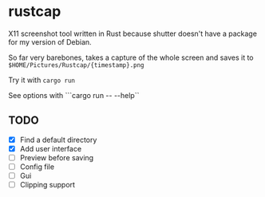 # rustcap

X11 screenshot tool written in Rust because shutter doesn't have a package for my version of Debian.

So far very barebones, takes a capture of the whole screen and saves it to ```$HOME/Pictures/Rustcap/{timestamp}.png```

Try it with ```cargo run```

See options with ```cargo run -- --help``

## TODO

- [X] Find a default directory
- [X] Add user interface
- [ ] Preview before saving
- [ ] Config file
- [ ] Gui
- [ ] Clipping support